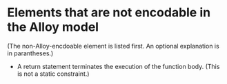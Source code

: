 # Elements that are not encodable in the Alloy model

(The non-Alloy-encdoable element is listed first. An optional explanation is in parantheses.)

- A return statement terminates the execution of the function body. (This is not a static constraint.)
